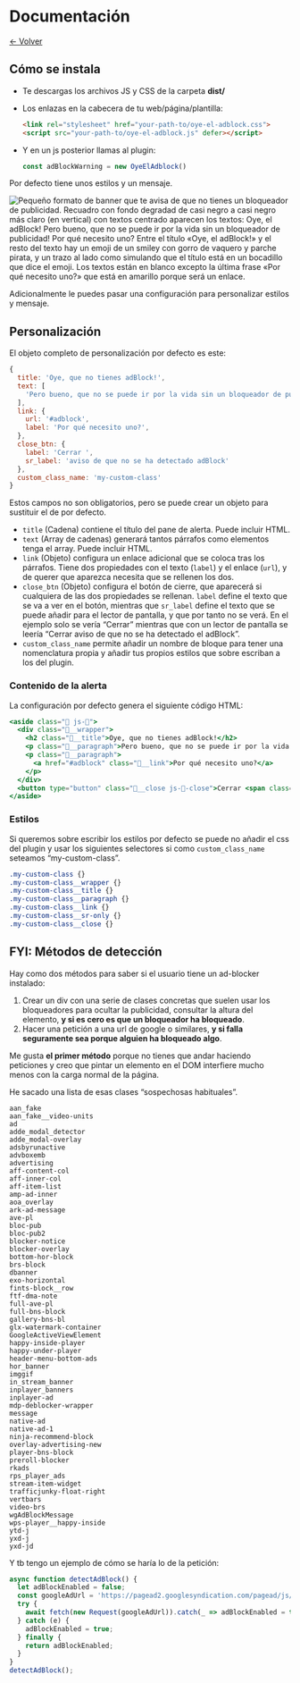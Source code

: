 # Documentación

[← Volver](./)

## Cómo se instala

- Te descargas los archivos JS y CSS de la carpeta **********dist/**********
- Los enlazas en la cabecera de tu web/página/plantilla:

    ```html
    <link rel="stylesheet" href="your-path-to/oye-el-adblock.css">
    <script src="your-path-to/oye-el-adblock.js" defer></script>
    ```

- Y en un js posterior llamas al plugin:

    ```jsx
    const adBlockWarning = new OyeElAdblock()
    ```

Por defecto tiene unos estilos y un mensaje.

![Pequeño formato de banner que te avisa de que no tienes un bloqueador de publicidad. Recuadro con fondo degradad de casi negro a casi negro más claro (en vertical) con textos centrado aparecen los textos: Oye, el adBlock! Pero bueno, que no se puede ir por la vida sin un bloqueador de publicidad! Por qué necesito uno? Entre el título «Oye, el adBlock!» y el resto del texto hay un emoji de un smiley con gorro de vaquero y parche pirata, y un trazo al lado como simulando que el título está en un bocadillo que dice el emoji. Los textos están en blanco excepto la última frase «Por qué necesito uno?» que está en amarillo porque será un enlace.](./assets/img/default-banner.png)

Adicionalmente le puedes pasar una configuración para personalizar estilos y mensaje.

## Personalización

El objeto completo de personalización por defecto es este:

```jsx
{
  title: 'Oye, que no tienes adBlock!',
  text: [
    'Pero bueno, que no se puede ir por la vida sin un bloqueador de publicidad!',
  ],
  link: {
    url: '#adblock',
    label: 'Por qué necesito uno?',
  },
  close_btn: {
    label: 'Cerrar ',
    sr_label: 'aviso de que no se ha detectado adBlock'
  },
  custom_class_name: 'my-custom-class'
}
```

Estos campos no son obligatorios, pero se puede crear un objeto para sustituir el de por defecto.

- `title` (Cadena) contiene el título del pane de alerta. Puede incluir HTML.
- `text` (Array de cadenas) generará tantos párrafos como elementos tenga el array. Puede incluir HTML.
- `link` (Objeto) configura un enlace adicional que se coloca tras los párrafos. Tiene dos propiedades con el texto (`label`) y el enlace (`url`), y de querer que aparezca necesita que se rellenen los dos.
- `close_btn` (Objeto) configura el botón de cierre, que aparecerá si cualquiera de las dos propiedades se rellenan. `label` define el texto que se va a ver en el botón, mientras que `sr_label` define el texto que se puede añadir para el lector de pantalla, y que por tanto no se verá. En el ejemplo solo se vería “Cerrar” mientras que con un lector de pantalla se leería “Cerrar aviso de que no se ha detectado el adBlock”.
- `custom_class_name` permite añadir un nombre de bloque para tener una nomenclatura propia y añadir tus propios estilos que sobre escriban a los del plugin.

### Contenido de la alerta

La configuración por defecto genera el siguiente código HTML:

```jsx
<aside class="🤠 js-🤠">
  <div class="🤠__wrapper">
    <h2 class="🤠__title">Oye, que no tienes adBlock!</h2>
    <p class="🤠__paragraph">Pero bueno, que no se puede ir por la vida sin un bloqueador de publicidad!</p>
    <p class="🤠__paragraph">
      <a href="#adblock" class="🤠__link">Por qué necesito uno?</a>
    </p>
  </div>
  <button type="button" class="🤠__close js-🤠-close">Cerrar <span class="🤠__sr-only">aviso de que no se ha detectado adBlock</span></button>
</aside>
```

### Estilos

Si queremos sobre escribir los estilos por defecto se puede no añadir el css del plugin y usar los siguientes selectores si como `custom_class_name` seteamos “my-custom-class”.

```css
.my-custom-class {}
.my-custom-class__wrapper {}
.my-custom-class__title {}
.my-custom-class__paragraph {}
.my-custom-class__link {}
.my-custom-class__sr-only {}
.my-custom-class__close {}
```

## FYI: Métodos de detección

Hay como dos métodos para saber si el usuario tiene un ad-blocker instalado:

1. Crear un div con una serie de clases concretas que suelen usar los bloqueadores para ocultar  la publicidad, consultar la altura del elemento, **y si es cero es que un bloqueador ha bloqueado**.
2. Hacer una petición a una url de google o similares, **y si falla seguramente sea porque alguien ha bloqueado algo**.

Me gusta **el primer método** porque no tienes que andar haciendo peticiones y creo que pintar un elemento en el DOM interfiere mucho menos con la carga normal de la página.

He sacado una lista de esas clases “sospechosas habituales”.

```
aan_fake
aan_fake__video-units
ad
adde_modal_detector
adde_modal-overlay
adsbyrunactive
advboxemb
advertising
aff-content-col
aff-inner-col
aff-item-list
amp-ad-inner
aoa_overlay
ark-ad-message
ave-pl
bloc-pub
bloc-pub2
blocker-notice
blocker-overlay
bottom-hor-block
brs-block
dbanner
exo-horizontal
fints-block__row
ftf-dma-note
full-ave-pl
full-bns-block
gallery-bns-bl
glx-watermark-container
GoogleActiveViewElement
happy-inside-player
happy-under-player
header-menu-bottom-ads
hor_banner
imggif
in_stream_banner
inplayer_banners
inplayer-ad
mdp-deblocker-wrapper
message
native-ad
native-ad-1
ninja-recommend-block
overlay-advertising-new
player-bns-block
preroll-blocker
rkads
rps_player_ads
stream-item-widget
trafficjunky-float-right
vertbars
video-brs
wgAdBlockMessage
wps-player__happy-inside
ytd-j
yxd-j
yxd-jd
```

Y tb tengo un ejemplo de cómo se haría lo de la petición:

```jsx
async function detectAdBlock() {
  let adBlockEnabled = false;
  const googleAdUrl = 'https://pagead2.googlesyndication.com/pagead/js/adsbygoogle.js';
  try {
    await fetch(new Request(googleAdUrl)).catch(_ => adBlockEnabled = true);
  } catch (e) {
    adBlockEnabled = true;
  } finally {
    return adBlockEnabled;
  }
}
detectAdBlock();
```
